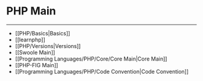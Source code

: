 # PHP Main
***
- [[PHP/Basics|Basics]]
- [[learnphp]]
- [[PHP/Versions|Versions]]
- [[Swoole Main]]
- [[Programming Languages/PHP/Core/Core Main|Core Main]]
- [[PHP-FIG Main]]
- [[Programming Languages/PHP/Code Convention|Code Convention]]